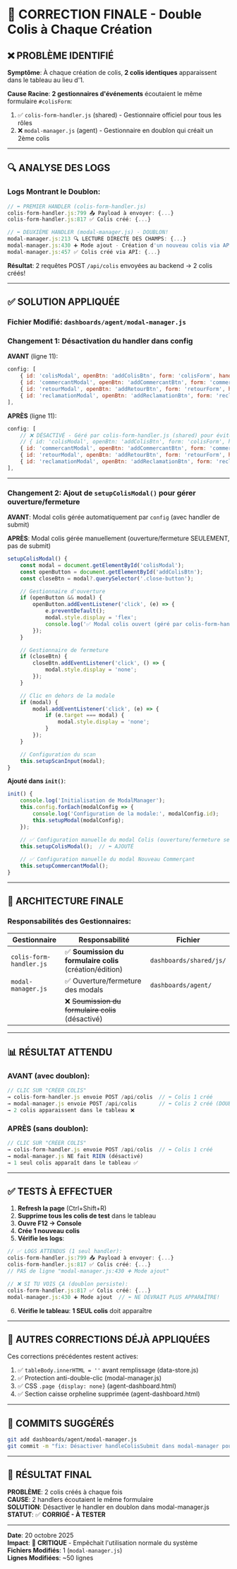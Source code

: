# 🔧 CORRECTION FINALE - Double Colis à Chaque Création

## ❌ **PROBLÈME IDENTIFIÉ**

**Symptôme**: À chaque création de colis, **2 colis identiques** apparaissent dans le tableau au lieu d'1.

**Cause Racine**: **2 gestionnaires d'événements** écoutaient le même formulaire `#colisForm`:

1. ✅ `colis-form-handler.js` (shared) - Gestionnaire officiel pour tous les rôles
2. ❌ `modal-manager.js` (agent) - Gestionnaire en doublon qui créait un 2ème colis

---

## 🔍 **ANALYSE DES LOGS**

### **Logs Montrant le Doublon**:

```javascript
// ⬅️ PREMIER HANDLER (colis-form-handler.js)
colis-form-handler.js:799 📤 Payload à envoyer: {...}
colis-form-handler.js:817 ✅ Colis créé: {...}

// ⬅️ DEUXIÈME HANDLER (modal-manager.js) - DOUBLON!
modal-manager.js:213 🔍 LECTURE DIRECTE DES CHAMPS: {...}
modal-manager.js:430 ➕ Mode ajout - Création d'un nouveau colis via API
modal-manager.js:457 ✅ Colis créé via API: {...}
```

**Résultat**: 2 requêtes POST `/api/colis` envoyées au backend → 2 colis créés!

---

## ✅ **SOLUTION APPLIQUÉE**

### **Fichier Modifié**: `dashboards/agent/modal-manager.js`

### **Changement 1: Désactivation du handler dans config**

**AVANT** (ligne 11):
```javascript
config: [
    { id: 'colisModal', openBtn: 'addColisBtn', form: 'colisForm', handler: 'handleColisSubmit' },
    { id: 'commercantModal', openBtn: 'addCommercantBtn', form: 'commercantForm', handler: 'handleCommercantSubmit' },
    { id: 'retourModal', openBtn: 'addRetourBtn', form: 'retourForm', handler: 'handleRetourSubmit' },
    { id: 'reclamationModal', openBtn: 'addReclamationBtn', form: 'reclamationForm', handler: 'handleReclamationSubmit' }
],
```

**APRÈS** (ligne 11):
```javascript
config: [
    // ❌ DÉSACTIVÉ - Géré par colis-form-handler.js (shared) pour éviter les doublons
    // { id: 'colisModal', openBtn: 'addColisBtn', form: 'colisForm', handler: 'handleColisSubmit' },
    { id: 'commercantModal', openBtn: 'addCommercantBtn', form: 'commercantForm', handler: 'handleCommercantSubmit' },
    { id: 'retourModal', openBtn: 'addRetourBtn', form: 'retourForm', handler: 'handleRetourSubmit' },
    { id: 'reclamationModal', openBtn: 'addReclamationBtn', form: 'reclamationForm', handler: 'handleReclamationSubmit' }
],
```

---

### **Changement 2: Ajout de `setupColisModal()` pour gérer ouverture/fermeture**

**AVANT**: Modal colis gérée automatiquement par `config` (avec handler de submit)

**APRÈS**: Modal colis gérée manuellement (ouverture/fermeture SEULEMENT, pas de submit)

```javascript
setupColisModal() {
    const modal = document.getElementById('colisModal');
    const openButton = document.getElementById('addColisBtn');
    const closeBtn = modal?.querySelector('.close-button');

    // Gestionnaire d'ouverture
    if (openButton && modal) {
        openButton.addEventListener('click', (e) => {
            e.preventDefault();
            modal.style.display = 'flex';
            console.log('✅ Modal colis ouvert (géré par colis-form-handler.js)');
        });
    }

    // Gestionnaire de fermeture
    if (closeBtn) {
        closeBtn.addEventListener('click', () => {
            modal.style.display = 'none';
        });
    }

    // Clic en dehors de la modale
    if (modal) {
        modal.addEventListener('click', (e) => {
            if (e.target === modal) {
                modal.style.display = 'none';
            }
        });
    }

    // Configuration du scan
    this.setupScanInput(modal);
}
```

**Ajouté dans `init()`**:
```javascript
init() {
    console.log('Initialisation de ModalManager');
    this.config.forEach(modalConfig => {
        console.log('Configuration de la modale:', modalConfig.id);
        this.setupModal(modalConfig);
    });

    // ✅ Configuration manuelle du modal Colis (ouverture/fermeture seulement)
    this.setupColisModal();  // ⬅️ AJOUTÉ
    
    // ✅ Configuration manuelle du modal Nouveau Commerçant
    this.setupCommercantModal();
}
```

---

## 🎯 **ARCHITECTURE FINALE**

### **Responsabilités des Gestionnaires**:

| Gestionnaire | Responsabilité | Fichier |
|--------------|----------------|---------|
| `colis-form-handler.js` | ✅ **Soumission du formulaire colis** (création/édition) | `dashboards/shared/js/` |
| `modal-manager.js` | ✅ Ouverture/fermeture des modals | `dashboards/agent/` |
| | ❌ ~~Soumission du formulaire colis~~ (désactivé) | |

---

## 📊 **RÉSULTAT ATTENDU**

### **AVANT** (avec doublon):
```javascript
// CLIC SUR "CRÉER COLIS"
→ colis-form-handler.js envoie POST /api/colis  // ⬅️ Colis 1 créé
→ modal-manager.js envoie POST /api/colis       // ⬅️ Colis 2 créé (DOUBLON!)
→ 2 colis apparaissent dans le tableau ❌
```

### **APRÈS** (sans doublon):
```javascript
// CLIC SUR "CRÉER COLIS"
→ colis-form-handler.js envoie POST /api/colis  // ⬅️ Colis 1 créé
→ modal-manager.js NE fait RIEN (désactivé)
→ 1 seul colis apparaît dans le tableau ✅
```

---

## ✅ **TESTS À EFFECTUER**

1. **Refresh la page** (Ctrl+Shift+R)
2. **Supprime tous les colis de test** dans le tableau
3. **Ouvre F12 → Console**
4. **Crée 1 nouveau colis**
5. **Vérifie les logs**:

```javascript
// ✅ LOGS ATTENDUS (1 seul handler):
colis-form-handler.js:799 📤 Payload à envoyer: {...}
colis-form-handler.js:817 ✅ Colis créé: {...}
// PAS de ligne "modal-manager.js:430 ➕ Mode ajout"

// ❌ SI TU VOIS ÇA (doublon persiste):
colis-form-handler.js:817 ✅ Colis créé: {...}
modal-manager.js:430 ➕ Mode ajout  // ⬅️ NE DEVRAIT PLUS APPARAÎTRE!
```

6. **Vérifie le tableau**: **1 SEUL colis** doit apparaître

---

## 🔗 **AUTRES CORRECTIONS DÉJÀ APPLIQUÉES**

Ces corrections précédentes restent actives:

1. ✅ `tableBody.innerHTML = ''` avant remplissage (data-store.js)
2. ✅ Protection anti-double-clic (modal-manager.js)
3. ✅ CSS `.page {display: none}` (agent-dashboard.html)
4. ✅ Section caisse orpheline supprimée (agent-dashboard.html)

---

## 📝 **COMMITS SUGGÉRÉS**

```bash
git add dashboards/agent/modal-manager.js
git commit -m "fix: Désactiver handleColisSubmit dans modal-manager pour éviter doublons (géré par colis-form-handler.js)"
```

---

## 🎉 **RÉSULTAT FINAL**

**PROBLÈME**: 2 colis créés à chaque fois  
**CAUSE**: 2 handlers écoutaient le même formulaire  
**SOLUTION**: Désactiver le handler en doublon dans modal-manager.js  
**STATUT**: ✅ **CORRIGÉ - À TESTER**

---

**Date**: 20 octobre 2025  
**Impact**: 🔴 **CRITIQUE** - Empêchait l'utilisation normale du système  
**Fichiers Modifiés**: 1 (`modal-manager.js`)  
**Lignes Modifiées**: ~50 lignes
